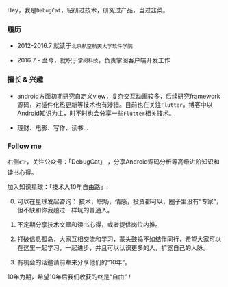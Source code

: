 Hey，我是`DebugCat`，钻研过技术，研究过产品，当过韭菜。

### 履历

- 2012-2016.7 就读于`北京航空航天大学软件学院`

- 2016.7 - 至今，就职于`掌阅科技`，负责掌阅客户端开发工作

### 擅长 & 兴趣

- android方面初期研究自定义view，复杂交互动画较多，后续研究framework源码，对插件化热更新等技术也有涉猎。目前也在关注`Flutter`，博客中以Android知识为主，时不时也会分享一些`Flutter`相关技术。

- 理财、电影、写作、读书...

### Follow me

右侧👉，关注公众号：「DebugCat」 ，分享Android源码分析等高级进阶知识和读书心得。

加入知识星球：「技术人10年自由路」:

0. 可以在星球发起咨询： 技术，职场，情感，投资都可以，圈子里没有“专家”，但不缺和你我趟过一样坑的普通人。 

1. 不定期分享技术文章和读书心得，或者提供岗位内推。 

2. 打破信息孤岛，大家互相交流和学习，蒙头鼓捣不如结伴同行，希望大家可以在这里一起学习，一起进步，并且可以认识更多的人，扩宽自己的人脉。 

3. 有机会的话邀请前辈来分享他们的“10年”。 

10年为期，希望10年后我们收获的终是“自由”！




